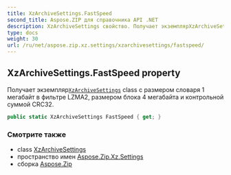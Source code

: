 ```yaml
---
title: XzArchiveSettings.FastSpeed
second_title: Aspose.ZIP для справочника API .NET
description: XzArchiveSettings свойство. Получает экземплярXzArchiveSettings class с размером словаря 1 мегабайт в фильтре LZMA2 размером блока 4 мегабайта и контрольной суммой CRC32.
type: docs
weight: 30
url: /ru/net/aspose.zip.xz.settings/xzarchivesettings/fastspeed/
---
```

## XzArchiveSettings.FastSpeed property

Получает экземпляр[`XzArchiveSettings`](../) class с размером словаря 1 мегабайт в фильтре LZMA2, размером блока 4 мегабайта и контрольной суммой CRC32.

```csharp
public static XzArchiveSettings FastSpeed { get; }
```

### Смотрите также

* class [XzArchiveSettings](../)
* пространство имен [Aspose.Zip.Xz.Settings](../../xzarchivesettings/)
* сборка [Aspose.Zip](../../../)


